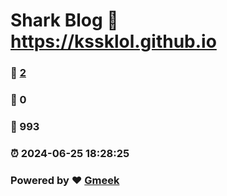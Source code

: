 # Shark Blog :link: https://kssklol.github.io 
### :page_facing_up: [2](https://kssklol.github.io/tag.html) 
### :speech_balloon: 0 
### :hibiscus: 993 
### :alarm_clock: 2024-06-25 18:28:25 
### Powered by :heart: [Gmeek](https://github.com/Meekdai/Gmeek)
